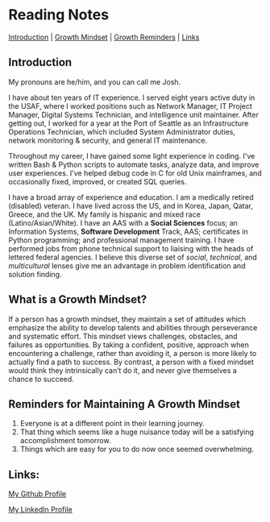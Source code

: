 # Reading Notes

[Introduction](https://github.com/Frazmatic/reading-notes/blob/main/README.md#introduction) | [Growth Mindset](https://github.com/Frazmatic/reading-notes/blob/main/README.md#what-is-a-growth-mindset) | [Growth Reminders](https://github.com/Frazmatic/reading-notes/blob/main/README.md#reminders-for-maintaining-a-growth-mindset) | [Links](https://github.com/Frazmatic/reading-notes/blob/main/README.md#links)

## Introduction

My pronouns are he/him, and you can call me Josh.

I have about ten years of IT experience. I served eight years active duty in the USAF, where I worked positions such as Network Manager, IT Project Manager, Digital Systems Technician, and intelligence unit maintainer. After getting out, I worked for a year at the Port of Seattle as an Infrastructure Operations Technician, which included System Administrator duties, network monitoring & security, and general IT maintenance. 

Throughout my career, I have gained some light experience in coding. I've written Bash & Python scripts to automate tasks, analyze data, and improve user experiences. I've helped debug code in C for old Unix mainframes, and occasionally fixed, improved, or created SQL queries.

I have a broad array of experience and education. I am a medically retired (disabled) veteran. I have lived across the US, and in Korea, Japan, Qatar, Greece, and the UK. My family is hispanic and mixed race (Latino/Asian/White). I have an AAS with a **Social Sciences** focus; an Information Systems, **Software Development** Track, AAS; certificates in Python programming; and professional management training. I have performed jobs from phone technical support to liaising with the heads of lettered federal agencies. I believe this diverse set of *social*, *technical*, and *multicultural* lenses give me an advantage in problem identification and solution finding.

## What is a Growth Mindset?

If a person has a growth mindset, they maintain a set of attitudes which emphasize the ability to develop talents and abilities through perseverance and systematic effort. This mindset views challenges, obstacles, and failures as opportunities. By taking a confident, positive, approach when encountering a challenge, rather than avoiding it, a person is more likely to actually find a path to success. By contrast, a person with a fixed mindset would think they intrinsically can’t do it, and never give themselves a chance to succeed. 

## Reminders for Maintaining A Growth Mindset

1. Everyone is at a different point in their learning journey.
2. That thing which seems like a huge nuisance today will be a satisfying accomplishment tomorrow.
3. Things which are easy for you to do now once seemed overwhelming.

## Links:

[My Github Profile](https://github.com/Frazmatic)

[My LinkedIn Profile](https://www.linkedin.com/in/joshua-frazer-127219213/)
